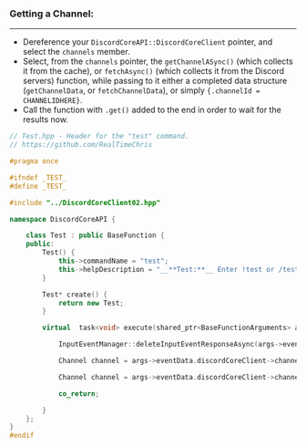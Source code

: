 ### **Getting a Channel:**
---
- Dereference your `DiscordCoreAPI::DiscordCoreClient` pointer, and select the `channels` member.
- Select, from the `channels` pointer, the `getChannelASync()` (which collects it from the cache), or `fetchAsync()` (which collects it from the Discord servers) function, while passing to it either a completed data structure (`getChannelData`, or `fetchChannelData`), or simply `{.channelId = CHANNELIDHERE}`.
- Call the function with `.get()` added to the end in order to wait for the results now.

```cpp
// Test.hpp - Header for the "test" command.
// https://github.com/RealTimeChris

#pragma once

#ifndef _TEST_
#define _TEST_

#include "../DiscordCoreClient02.hpp"

namespace DiscordCoreAPI {

	class Test : public BaseFunction {
	public:
		Test() {
			this->commandName = "test";
			this->helpDescription = "__**Test:**__ Enter !test or /test to run this command!";
		}

		Test* create() {
			return new Test;
		}

		virtual  task<void> execute(shared_ptr<BaseFunctionArguments> args) {

			InputEventManager::deleteInputEventResponseAsync(args->eventData);

			Channel channel = args->eventData.discordCoreClient->channels->fetchAsync({ args->eventData.getChannelId() }).get();

			Channel channel = args->eventData.discordCoreClient->channels->getChannelAsync({ args->eventData.getChannelId() }).get();

			co_return;

		}
	};
}
#endif
```
